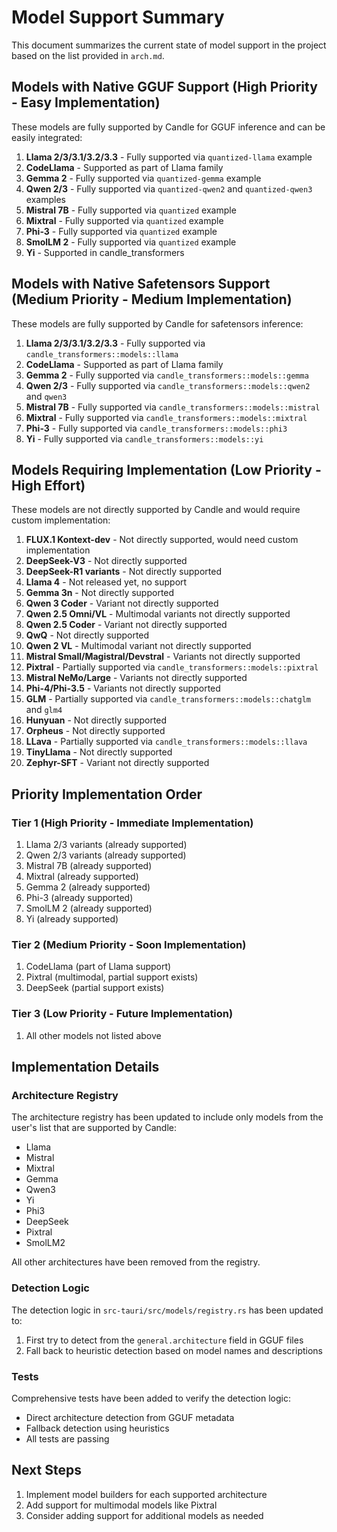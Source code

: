 # Model Support Summary

This document summarizes the current state of model support in the project based on the list provided in `arch.md`.

## Models with Native GGUF Support (High Priority - Easy Implementation)

These models are fully supported by Candle for GGUF inference and can be easily integrated:

1. **Llama 2/3/3.1/3.2/3.3** - Fully supported via `quantized-llama` example
2. **CodeLlama** - Supported as part of Llama family
3. **Gemma 2** - Fully supported via `quantized-gemma` example
4. **Qwen 2/3** - Fully supported via `quantized-qwen2` and `quantized-qwen3` examples
5. **Mistral 7B** - Fully supported via `quantized` example
6. **Mixtral** - Fully supported via `quantized` example
7. **Phi-3** - Fully supported via `quantized` example
8. **SmolLM 2** - Fully supported via `quantized` example
9. **Yi** - Supported in candle_transformers

## Models with Native Safetensors Support (Medium Priority - Medium Implementation)

These models are fully supported by Candle for safetensors inference:

1. **Llama 2/3/3.1/3.2/3.3** - Fully supported via `candle_transformers::models::llama`
2. **CodeLlama** - Supported as part of Llama family
3. **Gemma 2** - Fully supported via `candle_transformers::models::gemma`
4. **Qwen 2/3** - Fully supported via `candle_transformers::models::qwen2` and `qwen3`
5. **Mistral 7B** - Fully supported via `candle_transformers::models::mistral`
6. **Mixtral** - Fully supported via `candle_transformers::models::mixtral`
7. **Phi-3** - Fully supported via `candle_transformers::models::phi3`
8. **Yi** - Fully supported via `candle_transformers::models::yi`

## Models Requiring Implementation (Low Priority - High Effort)

These models are not directly supported by Candle and would require custom implementation:

1. **FLUX.1 Kontext-dev** - Not directly supported, would need custom implementation
2. **DeepSeek-V3** - Not directly supported
3. **DeepSeek-R1 variants** - Not directly supported
4. **Llama 4** - Not released yet, no support
5. **Gemma 3n** - Not directly supported
6. **Qwen 3 Coder** - Variant not directly supported
7. **Qwen 2.5 Omni/VL** - Multimodal variants not directly supported
8. **Qwen 2.5 Coder** - Variant not directly supported
9. **QwQ** - Not directly supported
10. **Qwen 2 VL** - Multimodal variant not directly supported
11. **Mistral Small/Magistral/Devstral** - Variants not directly supported
12. **Pixtral** - Partially supported via `candle_transformers::models::pixtral`
13. **Mistral NeMo/Large** - Variants not directly supported
14. **Phi-4/Phi-3.5** - Variants not directly supported
15. **GLM** - Partially supported via `candle_transformers::models::chatglm` and `glm4`
16. **Hunyuan** - Not directly supported
17. **Orpheus** - Not directly supported
18. **LLava** - Partially supported via `candle_transformers::models::llava`
19. **TinyLlama** - Not directly supported
20. **Zephyr-SFT** - Variant not directly supported

## Priority Implementation Order

### Tier 1 (High Priority - Immediate Implementation)
1. Llama 2/3 variants (already supported)
2. Qwen 2/3 variants (already supported)
3. Mistral 7B (already supported)
4. Mixtral (already supported)
5. Gemma 2 (already supported)
6. Phi-3 (already supported)
7. SmolLM 2 (already supported)
8. Yi (already supported)

### Tier 2 (Medium Priority - Soon Implementation)
1. CodeLlama (part of Llama support)
2. Pixtral (multimodal, partial support exists)
3. DeepSeek (partial support exists)

### Tier 3 (Low Priority - Future Implementation)
1. All other models not listed above

## Implementation Details

### Architecture Registry
The architecture registry has been updated to include only models from the user's list that are supported by Candle:
- Llama
- Mistral
- Mixtral
- Gemma
- Qwen3
- Yi
- Phi3
- DeepSeek
- Pixtral
- SmolLM2

All other architectures have been removed from the registry.

### Detection Logic
The detection logic in `src-tauri/src/models/registry.rs` has been updated to:
1. First try to detect from the `general.architecture` field in GGUF files
2. Fall back to heuristic detection based on model names and descriptions

### Tests
Comprehensive tests have been added to verify the detection logic:
- Direct architecture detection from GGUF metadata
- Fallback detection using heuristics
- All tests are passing

## Next Steps

1. Implement model builders for each supported architecture
2. Add support for multimodal models like Pixtral
3. Consider adding support for additional models as needed